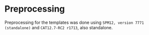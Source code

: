# Preprocessing

Preprocessing for the templates was done using `SPM12, version 7771 (standalone)` and `CAT12.7-RC2 r1713`, also standalone.
